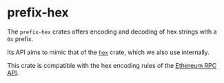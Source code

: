 # prefix-hex

The `prefix-hex` crates offers encoding and decoding of hex strings with a `0x` prefix.

Its API aims to mimic that of the [`hex`](https://docs.rs/hex/latest/hex/) crate, which we also use internally.

This crate is compatible with the hex encoding rules of
the [Ethereum RPC API](https://eth.wiki/json-rpc/API#hex-value-encoding).

